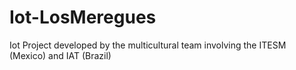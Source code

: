 # Iot-LosMeregues
Iot Project developed by the multicultural team involving the ITESM (Mexico) and IAT (Brazil)
